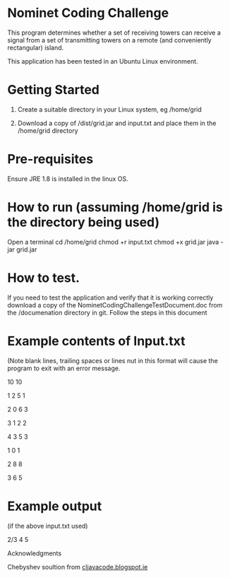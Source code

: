# Nominet Coding Challenge

This program determines whether a set of receiving towers can receive a signal from a set of transmitting towers on a remote (and conveniently rectangular) island. 

This application has been tested in an Ubuntu Linux environment.

# Getting Started

1. Create a suitable directory in your Linux system, eg /home/grid

2. Download a copy of /dist/grid.jar and input.txt and place them in the /home/grid directory 

# Pre-requisites

Ensure JRE 1.8 is installed in the linux OS.

# How to run (assuming /home/grid is the directory being used)

Open a terminal 
cd /home/grid
chmod +r input.txt
chmod +x grid.jar
java -jar grid.jar

# How to test.

If you need to test the application and verify that it is working correctly download a copy of the
NominetCodingChallengeTestDocument.doc from the /documenation directory in git. Follow the steps in
this document

# Example contents of Input.txt 
(Note blank lines, trailing spaces or lines nut in this format will cause
the program to exit with an error message.

10 10

1 2 5 1

2 0 6 3

3 1 2 2

4 3 5 3

1 0 1

2 8 8

3 6 5

# Example output 

(if the above input.txt used)

 2/3
4 5

Acknowledgments

Chebyshev soultion from  [cljavacode.blogspot.ie](http://cljavacode.blogspot.ie/2017/02/chebyshev-distance-between-two-points.html)
